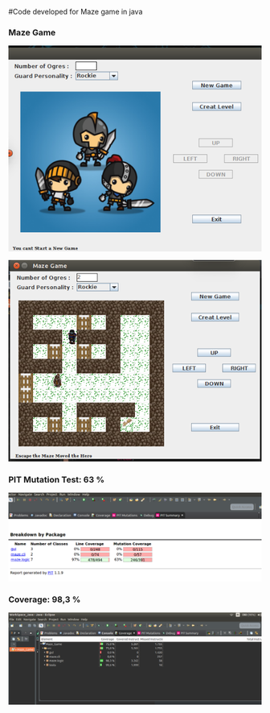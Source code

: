 #Code developed for Maze game in java 

### Maze Game

![A](/src/resource/m.png)


![M](/src/resource/maze.png)



### PIT Mutation Test: 63 %

![PIT](/src/resource/pit.png)








### Coverage:  98,3 %
![Coverage](/src/resource/co.png)






 
